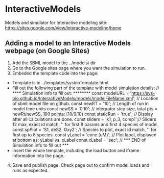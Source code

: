 # InteractiveModels
Models and simulator for Interactive modeling site: https://sites.google.com/view/interactive-modeling/home 

## Adding a model to an Interactive Models webpage (on Google Sites)
1. Add the SBML model to the ../models/ dir
2. Go to the Google sites page where you want the simulation to run.
3. Embeded the template code into the page:
* Template is in ../templates/sysbioTemplate.html.
* Fill out the following part of the template with model simulation details:
  // **** Simulation info to fill out: ********
  const modelURL = 'https://sys-bio.github.io/InteractiveModels/models/modelFileName.xml'; // Location of sbml model file on github.
  const newRT = '10';       // Length of run in model time units
  const newSS = '0.10';     // integrator step size, total pts = newRt/newSS, 100 points: (10/0.10)
  const staticRun = 'true'; // Display after all calculations are done.
  const sliders = 'k1, p_3, comp1';// Sliders 12 max, exact id match, '' for first 8 params and first 4 species of model.
  const spPlot = 'S1, deS2, Oxy2'; // Species to plot, exact id match, '' for first up to 8 species.
  const yLabel = 'conc (uM)'; // Plot label, displayed at bottom as: yLabel vs. xLabel
  const xLabel = 'sec';
  // *** END of Simulation info to fill out ***
 * Insert the whole template, including the load button and iframe information into the page.
4. Save and publish page. Check page out to confirm model loads and runs as expected.
